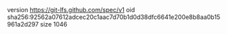 version https://git-lfs.github.com/spec/v1
oid sha256:92562a07612adcec20c1aac7d70b1d0d38dfc6641e200e8b8aa0b15961a2d297
size 1046
